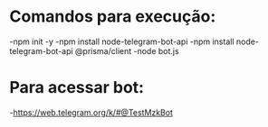 # Comandos para execução:
-npm init -y
-npm install node-telegram-bot-api
-npm install node-telegram-bot-api @prisma/client
-node bot.js
# Para acessar bot:
-https://web.telegram.org/k/#@TestMzkBot
